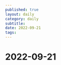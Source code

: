 ```yaml
---
published: true
layout: daily
category: daily
subtitle:
date: 2022-09-21
tags: 
---
```


# 2022-09-21
